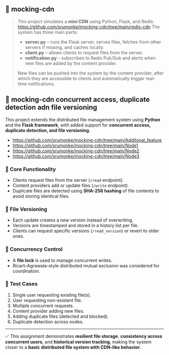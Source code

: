 ## 📌 mocking-cdn
> This project simulates a **mini CDN** using Python, Flask, and Redis. https://github.com/srumonke/mocking-cdn/tree/main/redis-cdn The system has three main parts:  
> - **server.py** – runs the Flask server, serves files, fetches from other servers if missing, and caches locally.  
> - **client.py** – allows clients to request files from the server.  
> - **notification.py** – subscribes to Redis Pub/Sub and alerts when new files are added by the content provider.  
>  
> New files can be pushed into the system by the content provider, after which they are accessible to clients and automatically trigger real-time notifications.



## 📌 mocking-cdn concurrent access, duplicate detection adn file versioning

This project extends the distributed file management system using **Python** and the **Flask framework**, with added support for **concurrent access, duplicate detection, and file versioning**.  
- https://github.com/srumonke/mocking-cdn/tree/main/Additonal_feature
- https://github.com/srumonke/mocking-cdn/tree/main/Node1
- https://github.com/srumonke/mocking-cdn/tree/main/Node2
- https://github.com/srumonke/mocking-cdn/tree/main/Node3

### 🔹 Core Functionality  
- Clients request files from the server (`/read` endpoint).  
- Content providers add or update files (`/write` endpoint).  
- Duplicate files are detected using **SHA-256 hashing** of file contents to avoid storing identical files.  

### 🔹 File Versioning  
- Each update creates a new version instead of overwriting.  
- Versions are timestamped and stored in a history list per file.  
- Clients can request specific versions (`/read_version`) or revert to older ones.  

### 🔹 Concurrency Control  
- A **file lock** is used to manage concurrent writes.  
- Ricart–Agrawala–style distributed mutual exclusion was considered for coordination.  

### 🔹 Test Cases  
1. Single user requesting existing file(s).  
2. User requesting non-existent file.  
3. Multiple concurrent requests.  
4. Content provider adding new files.  
5. Adding duplicate files (detected and blocked).  
6. Duplicate detection across nodes.  

---

✅ This assignment demonstrates **resilient file storage**, **consistency across concurrent users**, and **historical version tracking**, making the system closer to a **basic distributed file system with CDN-like behavior**.  
